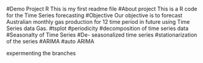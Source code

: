 #Demo Project R
This is my first readme file
#About project 
This is a R code for the Time Series forecasting 
#Objective 
Our objective is to forecast Australian monthly gas production for 12 time period in future using Time Series data Gas.
#tsplot #periodicity #decomposition of time series data #Seasonalty of Time Series
#De- seasonalized time series #stationarization of the series
#ARIMA #auto ARIMA 

expermenting the branches 

